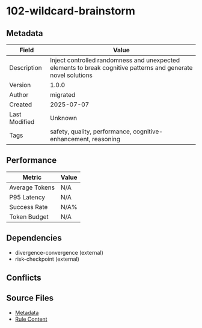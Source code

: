# 102-wildcard-brainstorm

## Metadata

| Field | Value |
|-------|-------|
| Description | Inject controlled randomness and unexpected elements to break cognitive patterns and generate novel solutions |
| Version | 1.0.0 |
| Author | migrated |
| Created | 2025-07-07 |
| Last Modified | Unknown |
| Tags | safety, quality, performance, cognitive-enhancement, reasoning |

## Performance

| Metric | Value |
|--------|-------|
| Average Tokens | N/A |
| P95 Latency | N/A |
| Success Rate | N/A% |
| Token Budget | N/A |

## Dependencies

- divergence-convergence (external)
- risk-checkpoint (external)

## Conflicts


## Source Files

- [Metadata](100-cognitive/102-wildcard-brainstorm.yaml)
- [Rule Content](100-cognitive/102-wildcard-brainstorm.mdc)